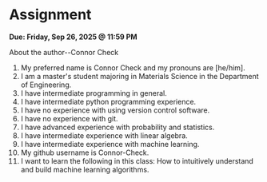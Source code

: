 # Assignment

**Due: Friday, Sep 26, 2025 @ 11:59 PM**

About the author--Connor Check

1. My preferred name is Connor Check and my pronouns are [he/him].
2. I am a master's student majoring in Materials Science in the Department of Engineering.
3. I have intermediate programming in general.
4. I have intermediate python programming experience.
5. I have no experience with using version control software.
6. I have no experience with git.
7. I have advanced experience with probability and statistics.
8. I have intermediate experience with linear algebra.
9. I have intermediate experience with machine learning.
10. My github username is Connor-Check.
11. I want to learn the following in this class: How to intuitively understand and build machine learning algorithms.
